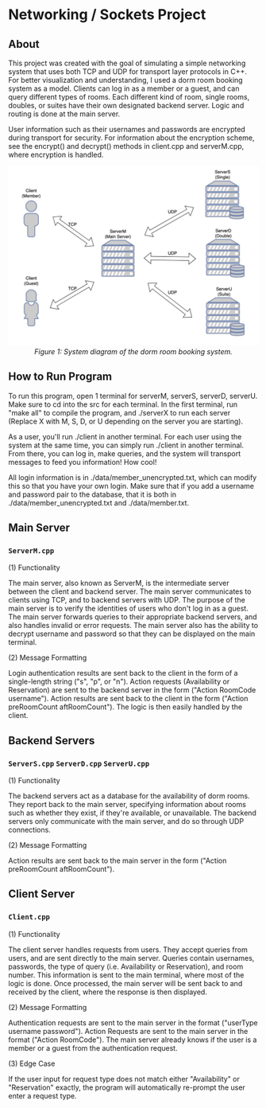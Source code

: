# Networking / Sockets Project

## About
This project was created with the goal of simulating a simple networking system that uses both TCP and UDP for transport 
layer protocols in C++. For better visualization and understanding, I used a dorm room booking system as a model. Clients
can log in as a member or a guest, and can query different types of rooms. Each different kind of room, single rooms, doubles, 
or suites have their own designated backend server. Logic and routing is done at the main server.

User information such as their usernames and passwords are encrypted during transport for security. For information about
the encryption scheme, see the encrypt() and decrypt() methods in client.cpp and serverM.cpp, where encryption is handled.


<p align="center">
  <img src="assets/system_diagram.png" alt="System Diagram">
  <br>
  <em>Figure 1: System diagram of the dorm room booking system.</em>
</p>

## How to Run Program
To run this program, open 1 terminal for serverM, serverS, serverD, serverU. Make sure to cd into the src for each terminal. 
In the first terminal, run "make all" to compile the program, and ./serverX to run each server (Replace X with M, S, D, 
or U depending on the server you are starting). 

As a user, you'll run ./client in another terminal. For each user using the system at the same time, you can simply run
./client in another terminal. From there, you can log in, make queries, and the system will transport messages to feed
you information! How cool!

All login information is in ./data/member_unencrypted.txt, which can modify this so that you have your own login. Make
sure that if you add a username and password pair to the database, that it is both in ./data/member_unencrypted.txt and 
./data/member.txt. 


## Main Server
### `ServerM.cpp`
(1) Functionality

The main server, also known as ServerM, is the intermediate server between the client and backend server. The main server 
communicates to clients using TCP, and to backend servers with UDP. The purpose of the main server is to verify the 
identities of users who don't log in as a guest. The main server forwards queries to their appropriate backend servers, 
and also handles invalid or error requests. The main server also has the ability to decrypt username and password so that 
they can be displayed on the main terminal.

(2) Message Formatting

Login authentication results are sent back to the client in the form of a single-length string ("s", "p", or "n"). Action 
requests (Availability or Reservation) are sent to the backend server in the form ("Action RoomCode username"). Action 
results are sent back to the client in the form ("Action preRoomCount aftRoomCount"). The logic is then easily handled by 
the client.

## Backend Servers
### `ServerS.cpp`  `ServerD.cpp` `ServerU.cpp`
(1) Functionality

The backend servers act as a database for the availability of dorm rooms. They report back to the main server, specifying 
information about rooms such as whether they exist, if they're available, or unavailable. The backend servers only communicate 
with the main server, and do so through UDP connections.

(2) Message Formatting

Action results are sent back to the main server in the form ("Action preRoomCount aftRoomCount").

## Client Server
### `Client.cpp`
(1) Functionality

The client server handles requests from users. They accept queries from users, and are sent directly to the main server. 
Queries contain usernames, passwords, the type of query (i.e. Availability or Reservation), and room number. This information 
is sent to the main terminal, where most of the logic is done. Once processed, the main server will be sent back to and 
received by the client, where the response is then displayed.

(2) Message Formatting

Authentication requests are sent to the main server in the format ("userType username password"). Action Requests are sent 
to the main server in the format ("Action RoomCode"). The main server already knows if the user is a member or a guest from 
the authentication request.

(3) Edge Case

If the user input for request type does not match either "Availability" or "Reservation" exactly, the program will automatically 
re-prompt the user enter a request type.
